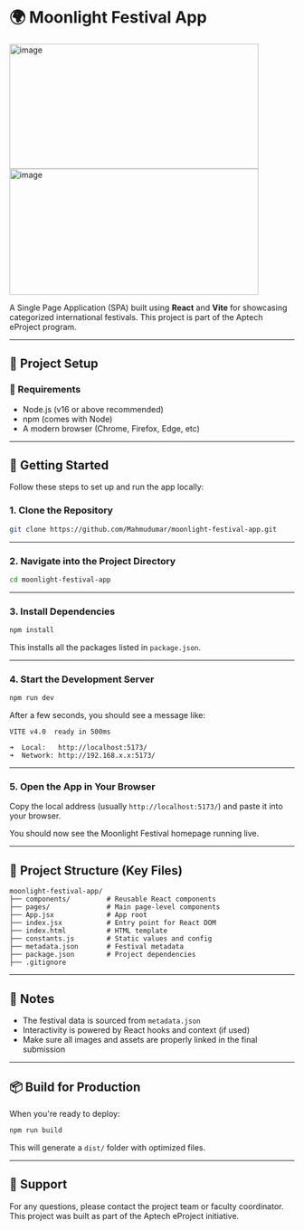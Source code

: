 # 🌍 Moonlight Festival App

<img width="440" height="221" alt="image" src="https://github.com/user-attachments/assets/ca947f70-2f37-4bb7-a08c-cb5e931250f8" />
<img width="440" height="223" alt="image" src="https://github.com/user-attachments/assets/bac043a5-895f-4ca2-afe7-cbad2431d0f0" />


A Single Page Application (SPA) built using **React** and **Vite** for showcasing categorized international festivals. This project is part of the Aptech eProject program.

---

## 📁 Project Setup

### 🔧 Requirements

- Node.js (v16 or above recommended)
- npm (comes with Node)
- A modern browser (Chrome, Firefox, Edge, etc)

---

## 🚀 Getting Started

Follow these steps to set up and run the app locally:

### 1. **Clone the Repository**

```bash
git clone https://github.com/Mahmudumar/moonlight-festival-app.git
```

---

### 2. **Navigate into the Project Directory**

```bash
cd moonlight-festival-app
```

---

### 3. **Install Dependencies**

```bash
npm install
```

This installs all the packages listed in `package.json`.

---

### 4. **Start the Development Server**

```bash
npm run dev
```

After a few seconds, you should see a message like:

```
VITE v4.0  ready in 500ms

➜  Local:   http://localhost:5173/
➜  Network: http://192.168.x.x:5173/
```

---

### 5. **Open the App in Your Browser**

Copy the local address (usually `http://localhost:5173/`) and paste it into your browser.

You should now see the Moonlight Festival homepage running live.

---

## 🔎 Project Structure (Key Files)

```
moonlight-festival-app/
├── components/         # Reusable React components
├── pages/              # Main page-level components
├── App.jsx             # App root
├── index.jsx           # Entry point for React DOM
├── index.html          # HTML template
├── constants.js        # Static values and config
├── metadata.json       # Festival metadata
├── package.json        # Project dependencies
├── .gitignore
```

---

## 📝 Notes

- The festival data is sourced from `metadata.json`
- Interactivity is powered by React hooks and context (if used)
- Make sure all images and assets are properly linked in the final submission

---

## 📦 Build for Production

When you're ready to deploy:

```bash
npm run build
```

This will generate a `dist/` folder with optimized files.

---

## 🙋 Support

For any questions, please contact the project team or faculty coordinator. This project was built as part of the Aptech eProject initiative.

